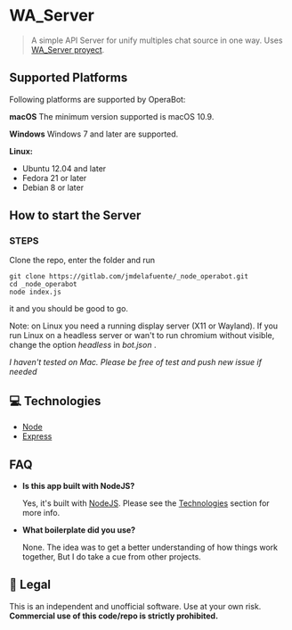 # WA_Server

> A simple API Server for unify multiples chat source in one way. Uses [WA_Server proyect](https://gitlab.com/jmdelafuente/_node_wa_server).

## Supported Platforms

Following platforms are supported by OperaBot:

**macOS**
The minimum version supported is macOS 10.9.

**Windows**
Windows 7 and later are supported.

**Linux:**

- Ubuntu 12.04 and later
- Fedora 21 or later
- Debian 8 or later

## How to start the Server

### STEPS

Clone the repo, enter the folder and run

```
git clone https://gitlab.com/jmdelafuente/_node_operabot.git
cd _node_operabot
node index.js
```

it and you should be good to go.

Note: on Linux you need a running display server (X11 or Wayland).
If you run Linux on a headless server or wan't to run chromium without visible, change the option *headless* in _bot.json_ .

*I haven't tested on Mac. Please be free of test and push new issue if needed*

## 💻 Technologies
* [Node](https://nodejs.org/en/)
* [Express](https://expressjs.com/)

## FAQ

- **Is this app built with NodeJS?**

  Yes, it's built with [NodeJS](https://nodejs.org/en/). Please see the [Technologies](#technologies) section for more info.

- **What boilerplate did you use?**

  None. The idea was to get a better understanding of how things work together, But I do take a cue from other projects.

## 📃 Legal
This is an independent and unofficial software. Use at your own risk. **Commercial use of this code/repo is strictly prohibited.**
